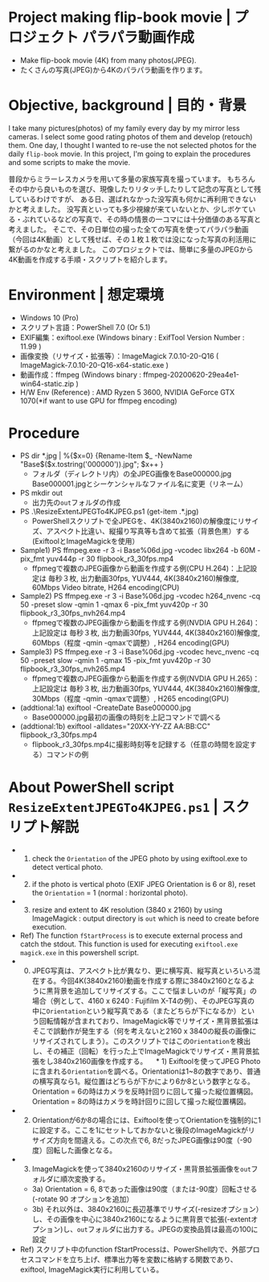 # Project making flip-book movie | プロジェクト パラパラ動画作成
* Make flip-book movie (4K) from many photos(JPEG).
* たくさんの写真(JPEG)から4Kのパラパラ動画を作ります。

# Objective, background | 目的・背景
I take many pictures(photos) of my family every day by my mirror less cameras.
I select some good rating photos of them and develop (retouch) them.
One day, I thought I wanted to re-use the not selected photos for the daily `flip-book` movie.
In this project, I'm going to explain the procedures and some scripts to make the movie.

普段からミラーレスカメラを用いて多量の家族写真を撮っています。
もちろんその中から良いものを選び、現像したりリタッチしたりして記念の写真として残しているわけですが、
ある日、選ばれなかった没写真も何かに再利用できないかと考えました。
没写真といっても多少視線が来ていないとか、少しボケている・ぶれているなどの写真で、その時の情景の一コマには十分価値のある写真と考えました。
そこで、その日単位の撮った全ての写真を使ってパラパラ動画（今回は4K動画）として残せば、その１枚１枚では没になった写真の利活用に繋がるのかなと考えました。
このプロジェクトでは、簡単に多量のJPEGから4K動画を作成する手順・スクリプトを紹介します。

# Environment | 想定環境
* Windows 10 (Pro)
* スクリプト言語：PowerShell 7.0 (Or 5.1)
* EXIF編集：exiftool.exe (Windows binary : ExifTool Version Number : 11.99 )
* 画像変換（リサイズ・拡張等）：ImageMagick 7.0.10-20-Q16 ( ImageMagick-7.0.10-20-Q16-x64-static.exe )
* 動画作成：ffmpeg (Windows binary : ffmpeg-20200620-29ea4e1-win64-static.zip )
* H/W Env (Reference) : AMD Ryzen 5 3600, NVIDIA GeForce GTX 1070(*if want to use GPU for ffmpeg encoding)

# Procedure
  * PS dir *.jpg | %{$x=0} {Rename-Item $_ -NewName "Base$($x.tostring('000000')).jpg"; $x++ }
    * フォルダ（ディレクトリ内）の全JPEG画像をBase000000.jpg Base000001.jpgとシーケンシャルなファイル名に変更（リネーム）
  * PS mkdir out
    * 出力先の`out`フォルダの作成
  * PS .\ResizeExtentJPEGTo4KJPEG.ps1 (get-item .\*.jpg)
    * PowerShellスクリプトで全JPEGを、4K(3840x2160)の解像度にリサイズ、アスペクト比違い、縦撮り写真等も含めて拡張（背景色黒）する(ExiftoolとImageMagickを使用）
  * Sample1) PS ffmpeg.exe -r 3 -i Base%06d.jpg -vcodec libx264 -b 60M -pix_fmt yuv444p -r 30 flipbook_r3_30fps.mp4
    * ffpmegで複数のJPEG画像から動画を作成する例(CPU H.264)：上記設定は 毎秒３枚, 出力動画30fps, YUV444, 4K(3840x2160)解像度, 60Mbps Video bitrate, H264 encoding(CPU)
  * Sample2) PS ffmpeg.exe -r 3 -i Base%06d.jpg -vcodec h264_nvenc -cq 50 -preset slow -qmin 1 -qmax 6 -pix_fmt yuv420p -r 30 flipbook_r3_30fps_nvh264.mp4
    * ffpmegで複数のJPEG画像から動画を作成する例(NVDIA GPU H.264)：上記設定は 毎秒３枚, 出力動画30fps, YUV444, 4K(3840x2160)解像度, 60Mbps（程度 -qmin -qmaxで調整）, H264 encoding(GPU)
  * Sample3) PS ffmpeg.exe -r 3 -i Base%06d.jpg -vcodec hevc_nvenc -cq 50 -preset slow -qmin 1 -qmax 15 -pix_fmt yuv420p -r 30 flipbook_r3_30fps_nvh265.mp4
    * ffpmegで複数のJPEG画像から動画を作成する例(NVDIA GPU H.265)：上記設定は 毎秒３枚, 出力動画30fps, YUV444, 4K(3840x2160)解像度, 30Mbps（程度 -qmin -qmaxで調整）, H265 encoding(GPU)
  * (addtional:1a) exiftool -CreateDate Base000000.jpg
    * Base000000.jpg最初の画像の時刻を上記コマンドで調べる
  * (addtional:1b) exiftool -alldates="20XX-YY-ZZ AA:BB:CC" flipbook_r3_30fps.mp4
    * flipbook_r3_30fps.mp4に撮影時刻等を記録する（任意の時間を設定する）コマンドの例

    
# About PowerShell script `ResizeExtentJPEGTo4KJPEG.ps1` | スクリプト解説
  * 1) check the `Orientation` of the JPEG photo by using exiftool.exe to detect vertical photo.
  * 2) if the photo is vertical photo (EXIF JPEG Orientation is 6 or 8), reset the `Orientation` = 1 (normal : horizontal photo).
  * 3) resize and extent to 4K resolution (3840 x 2160) by using ImageMagick : output directory is `out` which is need to create before execution.
  * Ref) The function `fStartProcess` is to execute external process and catch the stdout. This function is used for executing `exiftool.exe` `magick.exe` in this powershell script.
  * 0) JPEG写真は、アスペクト比が異なり、更に横写真、縦写真といろいろ混在する。今回4K(3840x2160)動画を作成する際に3840x2160となるように黒背景を追加してリサイズする。ここで悩ましいのが「縦写真」の場合（例として、4160 x 6240 : Fujifilm X-T4の例）、そのJPEG写真の中に`Orientation`という縦写真である（またどちらが下になるか）という回転情報が含まれており、ImageMagick等でリサイズ・黒背景拡張はそこで誤動作が発生する（何を考えないと2160 x 3840の縦長の画像にリサイズされてしまう）。このスクリプトではこの`Orientation`を検出し、その補正（回転）を行った上でImageMagickでリサイズ・黒背景拡張をし3840x2160画像を作成する。
　* 1) Exiftoolを使ってJPEG Photoに含まれる`Orientation`を調べる。Orientationは1~8の数字であり、普通の横写真なら1。縦位置はどちらが下かにより6か8という数字となる。Orientation = 6の時はカメラを反時計回りに回して撮った縦位置構図。Orientation = 8の時はカメラを時計回りに回して撮った縦位置構図。
  * 2) Orientationが6か8の場合には、Exiftoolを使ってOrientationを強制的に1に設定する。ここを1にセットしておかないと後段のImageMagickがリサイズ方向を間違える。この次点で6, 8だったJPEG画像は90度（-90度）回転した画像となる。
  * 3) ImageMagickを使って3840x2160のリサイズ・黒背景拡張画像を`out`フォルダに順次変換する。
    * 3a) Orientation = 6, 8であった画像は90度（または-90度）回転させる(-rotate 90 オプションを追加）
    * 3b) それ以外は、3840x2160に長辺基準でリサイズ(-resizeオプション）し、その画像を中心に3840x2160になるように黒背景で拡張(-extentオプション)し、`out`フォルダに出力する。JPEGの変換品質は最高の100に設定
 * Ref) スクリプト中のfunction fStartProcessは、PowerShell内で、外部プロセスコマンドを立ち上げ、標準出力等を変数に格納する関数であり、exiftool, ImageMagick実行に利用している。
